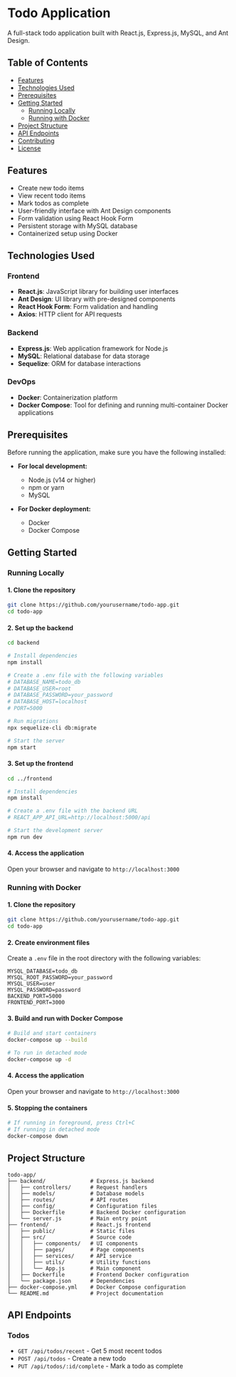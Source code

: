 # Todo Application

A full-stack todo application built with React.js, Express.js, MySQL, and Ant Design.

## Table of Contents
- [Features](#features)
- [Technologies Used](#technologies-used)
- [Prerequisites](#prerequisites)
- [Getting Started](#getting-started)
  - [Running Locally](#running-locally)
  - [Running with Docker](#running-with-docker)
- [Project Structure](#project-structure)
- [API Endpoints](#api-endpoints)
- [Contributing](#contributing)
- [License](#license)

## Features

- Create new todo items
- View recent todo items
- Mark todos as complete
- User-friendly interface with Ant Design components
- Form validation using React Hook Form
- Persistent storage with MySQL database
- Containerized setup using Docker

## Technologies Used

### Frontend
- **React.js**: JavaScript library for building user interfaces
- **Ant Design**: UI library with pre-designed components
- **React Hook Form**: Form validation and handling
- **Axios**: HTTP client for API requests

### Backend
- **Express.js**: Web application framework for Node.js
- **MySQL**: Relational database for data storage
- **Sequelize**: ORM for database interactions

### DevOps
- **Docker**: Containerization platform
- **Docker Compose**: Tool for defining and running multi-container Docker applications

## Prerequisites

Before running the application, make sure you have the following installed:

- **For local development:**
  - Node.js (v14 or higher)
  - npm or yarn
  - MySQL

- **For Docker deployment:**
  - Docker
  - Docker Compose

## Getting Started

### Running Locally

#### 1. Clone the repository
```bash
git clone https://github.com/yourusername/todo-app.git
cd todo-app
```

#### 2. Set up the backend
```bash
cd backend

# Install dependencies
npm install

# Create a .env file with the following variables
# DATABASE_NAME=todo_db
# DATABASE_USER=root
# DATABASE_PASSWORD=your_password
# DATABASE_HOST=localhost
# PORT=5000

# Run migrations
npx sequelize-cli db:migrate

# Start the server
npm start
```

#### 3. Set up the frontend
```bash
cd ../frontend

# Install dependencies
npm install

# Create a .env file with the backend URL
# REACT_APP_API_URL=http://localhost:5000/api

# Start the development server
npm run dev
```

#### 4. Access the application
Open your browser and navigate to `http://localhost:3000`

### Running with Docker

#### 1. Clone the repository
```bash
git clone https://github.com/yourusername/todo-app.git
cd todo-app
```

#### 2. Create environment files

Create a `.env` file in the root directory with the following variables:
```
MYSQL_DATABASE=todo_db
MYSQL_ROOT_PASSWORD=your_password
MYSQL_USER=user
MYSQL_PASSWORD=password
BACKEND_PORT=5000
FRONTEND_PORT=3000
```

#### 3. Build and run with Docker Compose
```bash
# Build and start containers
docker-compose up --build

# To run in detached mode
docker-compose up -d
```

#### 4. Access the application
Open your browser and navigate to `http://localhost:3000`

#### 5. Stopping the containers
```bash
# If running in foreground, press Ctrl+C
# If running in detached mode
docker-compose down
```

## Project Structure
```
todo-app/
├── backend/              # Express.js backend
│   ├── controllers/      # Request handlers
│   ├── models/           # Database models
│   ├── routes/           # API routes
│   ├── config/           # Configuration files
│   ├── Dockerfile        # Backend Docker configuration
│   └── server.js         # Main entry point
├── frontend/             # React.js frontend
│   ├── public/           # Static files
│   ├── src/              # Source code
│   │   ├── components/   # UI components
│   │   ├── pages/        # Page components
│   │   ├── services/     # API service
│   │   ├── utils/        # Utility functions
│   │   └── App.js        # Main component
│   ├── Dockerfile        # Frontend Docker configuration
│   └── package.json      # Dependencies
├── docker-compose.yml    # Docker Compose configuration
└── README.md             # Project documentation
```

## API Endpoints

### Todos
- `GET /api/todos/recent` - Get 5 most recent todos
- `POST /api/todos` - Create a new todo
- `PUT /api/todos/:id/complete` - Mark a todo as complete
